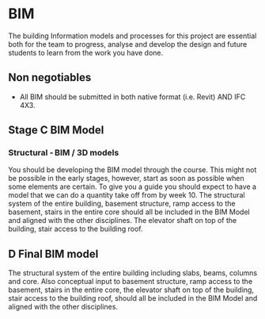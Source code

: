 # BIM
The building Information models and processes for this project are essential both for the team to progress, analyse and develop the design and future students to learn from the work you have done.  

## Non negotiables
* All BIM should be submitted in both native format (i.e. Revit) AND IFC 4X3.

## Stage C BIM Model

### Structural - BIM / 3D models 

You should be developing the BIM model through the course. This might not be possible in the early stages, however, start as soon as possible when some elements are certain. To give you a guide you should expect to have a model that we can do a quantity take off from by week 10. The structural system of the entire building, basement structure, ramp access to the basement, stairs in the entire core should all be included in the BIM Model and aligned with the other disciplines. The elevator shaft on top of the building, stair access to the building roof. 

## D Final BIM model

The structural system of the entire building including slabs, beams, columns and core. Also conceptual input to basement structure, ramp access to the basement, stairs in the entire core, the elevator shaft on top of the building, stair access to the building roof, should all be included in the BIM Model and aligned with the other disciplines.
